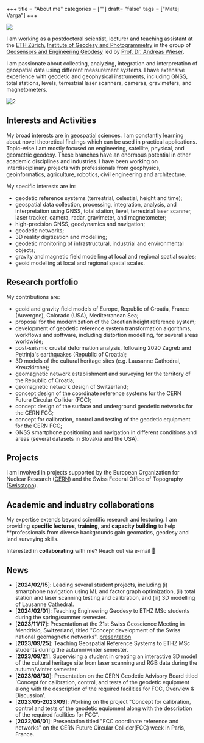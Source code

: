 +++
title = "About me"
categories = [""]
draft= "false"
tags = ["Matej Varga"]
+++

![](/images/avatar.png#avatar-about)

I am working as a postdoctoral scientist, lecturer and teaching assistant at the [ETH Zürich](https://ethz.ch/de.html), [Institute of Geodesy and Photogrammetry](https://igp.ethz.ch/) in the group of [Geosensors and Engineering Geodesy](https://gseg.igp.ethz.ch/) led by [Prof. Dr. Andreas Wieser](https://gseg.igp.ethz.ch/people/group-head/prof-dr--andreas-wieser.html).

I am passionate about collecting, analyzing, integration and interpretation of geospatial data using different measurement systems. I have extensive experience with geodetic and geophysical instruments, including GNSS, total stations, levels, terrestrial laser scanners, cameras, gravimeters, and magnetometers. 


![2](Twitter_heading-min1.png)
<!--- [<img src="Twitter_heading-min1.png"/>]() --->


<!--- # Hi 👋! I am Matej Varga and this is my homepage
- [**All links**](https://mvarga1989.github.io/mvarga1989_linktree/)
- Reach out via [:e-mail:](mailto:mvarga1989@gmail.com?Subject=Inquiry)
 --->

## Interests and Activities

My broad interests are in geospatial sciences. I am constantly learning about novel theoretical findings which can be used in practical applications. Topic-wise I am mostly focused on engineering, satellite, physical, and geometric geodesy. These branches have an enormous potential in other academic disciplines and industries. I have been working on interdisciplinary projects with professionals from geophysics, geoinformatics, agriculture, robotics, civil engineering and architecture.

My specific interests are in:
- geodetic reference systems (terrestrial, celestial, height and time);
- geospatial data collection, processing, integration, analysis, and interpretation using GNSS, total station, level, terrestrial laser scanner, laser tracker, camera, radar, gravimeter, and magnetometer;
- high-precision GNSS, geodynamics and navigation;
- geodetic networks;
- 3D reality digitization and modelling;
- geodetic monitoring of infrastructural, industrial and environmental objects;
- gravity and magnetic field modelling at local and regional spatial scales;
- geoid modelling at local and regional spatial scales.

## Research portfolio
My contributions are:
- geoid and gravity field models of Europe, Republic of Croatia, France (Auvergne), Colorado (USA), Mediterranean Sea;
- proposal for the modernization of the Croatian height reference system;
- development of geodetic reference system transformation algorithms, workflows and software, including distortion modelling, for several areas worldwide;
- post-seismic crustal deformation analysis, following 2020 Zagreb and Petrinja's earthquakes (Republic of Croatia);
- 3D models of the cultural heritage sites (e.g. Lausanne Cathedral, Kreuzkirche);
- geomagnetic network establishment and surveying for the territory of the Republic of Croatia;
- geomagnetic network design of Switzerland;
- concept design of the coordinate reference systems for the CERN Future Circular Collider (FCC);
- concept design of the surface and underground geodetic networks for the CERN FCC;
- concept for calibration, control and testing of the geodetic equipment for the CERN FCC;
- GNSS smartphone positioning and navigation in different conditions and areas (several datasets in Slovakia and the USA).

## Projects

I am involved in projects supported by the European Organization for Nuclear Research ([CERN](https://espace.cern.ch/SU/default.aspx)) and the Swiss Federal Office of Topography ([Swisstopo](https://www.swisstopo.admin.ch/de/wissen-fakten/geodaesie-vermessung.html)).


## Academic and industry collaborations

My expertise extends beyond scientific research and lecturing. I am providing **specific lectures**, **training**, and **capacity building** to help **professionals from diverse backgrounds gain geomatics, geodesy and land surveying skills.

Interested in **collaborating** with me? Reach out via e-mail [:e-mail:](mailto:mvarga1989@gmail.com?Subject=Project%20collaboration%20inquiry)

## News
- [**2024/02/15**]: Leading several student projects, including (i) smartphone navigation using ML and factor graph optimization, (ii) total station and laser scanning testing and calibration, and (iii) 3D modelling of Lausanne Cathedral.
- [**2024/02/01**]: Teaching Engineering Geodesy to ETHZ MSc students during the spring/summer semester.
- [**2023/11/17**]: Presentation at the 21st Swiss Geoscience Meeting in Mendrisio, Switzerland, titled "Concept development of the Swiss national geomagnetic networks". [presentation](http://tiny.cc/delfvz)
- [**2023/09/25**]: Teaching Geospatial Reference Systems to ETHZ MSc students during the autumn/winter semester.
- [**2023/09/21**]: Supervising a student in creating an interactive 3D model of the cultural heritage site from laser scanning and RGB data during the autumn/winter semester.
- [**2023/08/30**]: Presentation on the CERN Geodetic Advisory Board titled 'Concept for calibration, control, and tests of the geodetic equipment along with the description of the required facilities for FCC, Overview & Discussion'.
- [**2023/05-2023/09**]: Working on the project "Concept for calibration, control and tests of the geodetic equipment along with the description of the required facilities for FCC".
- [**2022/06/01**]: Presentation titled "FCC coordinate reference and networks" on the CERN Future Circular Collider(FCC) week in Paris, France.